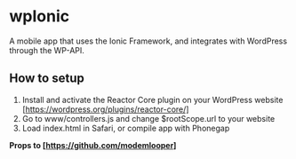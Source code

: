 # wpIonic

A mobile app that uses the Ionic Framework, and integrates with WordPress through the WP-API.

## How to setup

1. Install and activate the Reactor Core plugin on your WordPress website [https://wordpress.org/plugins/reactor-core/]
2. Go to www/controllers.js and change $rootScope.url to your website
3. Load index.html in Safari, or compile app with Phonegap

**Props to [https://github.com/modemlooper]**

